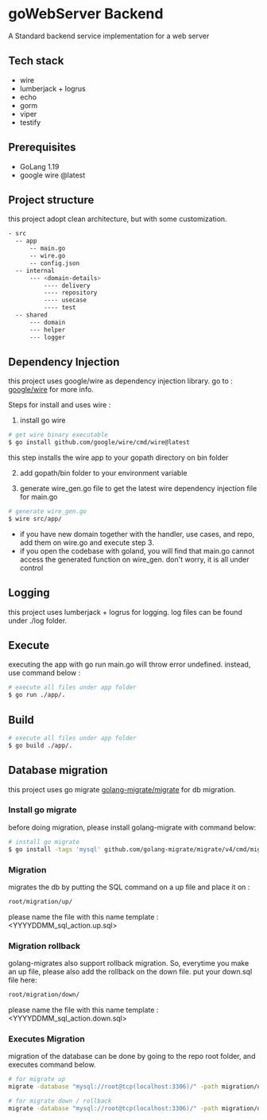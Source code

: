 # goWebServer Backend
A Standard backend service implementation for a web server

## Tech stack
- wire
- lumberjack + logrus
- echo
- gorm
- viper
- testify

## Prerequisites
- GoLang 1.19
- google wire @latest

## Project structure
this project adopt clean architecture, but with some customization. 
```sh
- src
  -- app
      -- main.go
      -- wire.go
      -- config.json
  -- internal
      --- <domain-details>
          ---- delivery
          ---- repository
          ---- usecase
          ---- test
  -- shared
      --- domain
      --- helper
      --- logger
```

## Dependency Injection
this project uses google/wire as dependency injection library. go to : [google/wire](https://github.com/google/wire) for more info. 

Steps for install and uses wire :

1. install go wire
```sh
# get wire binary executable
$ go install github.com/google/wire/cmd/wire@latest
``` 
this step installs the wire app to your gopath directory on bin folder

2. add gopath/bin folder to your environment variable

3. generate wire_gen.go file to get the latest wire dependency injection file for main.go
```sh
# generate wire_gen.go
$ wire src/app/
```
- if you have new domain together with the handler, use cases, and repo, add them on wire.go and execute step 3.
- if you open the codebase with goland, you will find that main.go cannot access the generated function on wire_gen. don't worry, it is all under control  

## Logging
this project uses lumberjack + logrus for logging. log files can be found under ./log folder.

## Execute
executing the app with go run main.go will throw error undefined. instead, use command below :
```sh
# execute all files under app folder
$ go run ./app/.
```

## Build
```sh
# execute all files under app folder
$ go build ./app/.
```

## Database migration
this project uses go migrate [golang-migrate/migrate](https://github.com/golang-migrate/migrate) for db migration.

### Install go migrate
before doing migration, please install golang-migrate with command below:
```sh
# install go migrate
$ go install -tags 'mysql' github.com/golang-migrate/migrate/v4/cmd/migrate@latest
```

### Migration
migrates the db by putting the SQL command on a up file and place it on :
```sh
root/migration/up/
```
please name the file with this name template : <YYYYDDMM_sql_action.up.sql>

### Migration rollback
golang-migrates also support rollback migration. So, everytime you make an up file, please also add the rollback on the down file.
put your down.sql file here:
```sh
root/migration/down/
```

please name the file with this name template : <YYYYDDMM_sql_action.down.sql>

### Executes Migration
migration of the database can be done by going to the repo root folder, and executes command below.
```sh
# for migrate up
migrate -database "mysql://root@tcp(localhost:3306)/" -path migration/up up

# for migrate down / rollback
migrate -database "mysql://root@tcp(localhost:3306)/" -path migration/down down
```